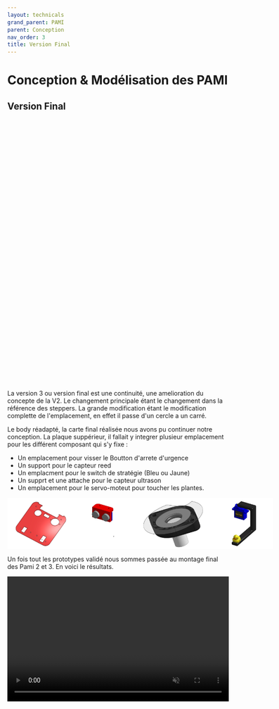 ```yaml
---
layout: technicals
grand_parent: PAMI
parent: Conception
nav_order: 3
title: Version Final
---
```


<style>
	.video-container {
		position: relative;
		padding-bottom: 56.25%; /* Ratio 16:9 */
		height: 0;
		overflow: hidden;
		max-width: 100%;
		background: #000;
	}

	.video-container video {
		position: absolute;
		top: 0;
		left: 0;
		width: 100%;
		height: 100%;
	}
    .belleimage:hover {
        transform: scale(1.35);
    }
</style>

# Conception & Modélisation des PAMI

## Version Final


<model-viewer src="./3d_files/pami-vfinal.glb" ar ar-modes="webxr scene-viewer quick-look" camera-controls tone-mapping="neutral" poster="./3d_files/v3.webp" shadow-intensity="1" style="display: block; margin-left: auto; margin-right: auto; height: 600px; width:600px;">
    <div class="progress-bar hide" slot="progress-bar">
        <div class="update-bar"></div>
    </div>
</model-viewer>


La version 3 ou version final est une continuité, une amelioration du concepte de la V2. Le changement principale étant le changement dans la référence des steppers. La grande modification étant le modification complette de l'emplacement, en effet il passe d'un cercle a un carré.

Le body réadapté, la carte final réalisée nous avons pu continuer notre conception. La plaque suppérieur, il fallait y integrer plusieur emplacement pour les différent composant qui s'y fixe : 
 - Un emplacement pour visser le Boutton d'arrete d'urgence
 - Un support pour le capteur reed
 - Un emplacment pour le switch de stratégie (Bleu ou Jaune)
 - Un supprt et une attache pour le capteur ultrason
 - Un emplacement pour le servo-moteut pour toucher les plantes.

<div style="display: flex; justify-content: space-around;">
<img src="./3d_files/plaque_fini.webp" height="30%" width="30%" class="belleimage">
<img src="./3d_files/ultrason.webp" height="30%" width="30%" class="belleimage">
<img src="./3d_files/reed.webp" height="30%" width="30%" class="belleimage">
<img src="./3d_files/canard_holder.webp" height="30%" width="30%" class="belleimage">
</div>

Un fois tout les prototypes validé nous sommes passée au montage final des Pami 2 et 3. 
En voici le résultats. 

 <div class="video-container"><video muted autoplay loop><source src="./3d_files/pami-montage.webm" type="video/webm" /></video></div>

